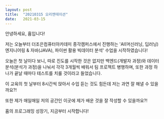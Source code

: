 ```yaml
---
layout: post
title:  "20210315 오리엔테이션"
date:   2021-03-15
---
```

안녕하세요, 횸입니다!

저는 오늘부터 더조은컴퓨터아카데미 종각캠퍼스에서 진행하는 'AI(머신러닝, 딥러닝)엔지니어링 & 자바(JAVA), 파이썬 활용 빅데이터 분석' 수업을 시작하였습니다!

오늘은 첫 날이다 보니, 따로 진도를 시작한 것은 없지만 백엔드(개발자 과정)와 데이터 분석(분석가 과정)을 나눠서 각각 3개월씩 배워서 팀 프로젝트 병행하며, 또한 과정 하나가 끝날 때마다 테스트를 치룰 것이라고 들었습니다.

이 교육의 첫 날부터 8시간씩 앉아서 수업 듣는 것도 힘든데 저는 과연 잘 해낼 수 있을까요?!

또한 제가 매일매일 저의 공간인 이곳에 제가 배운 것을 잘 작성할 수 있을까요?!

횸의 프로그래밍 성장기, 지금부터 시작합니다!
